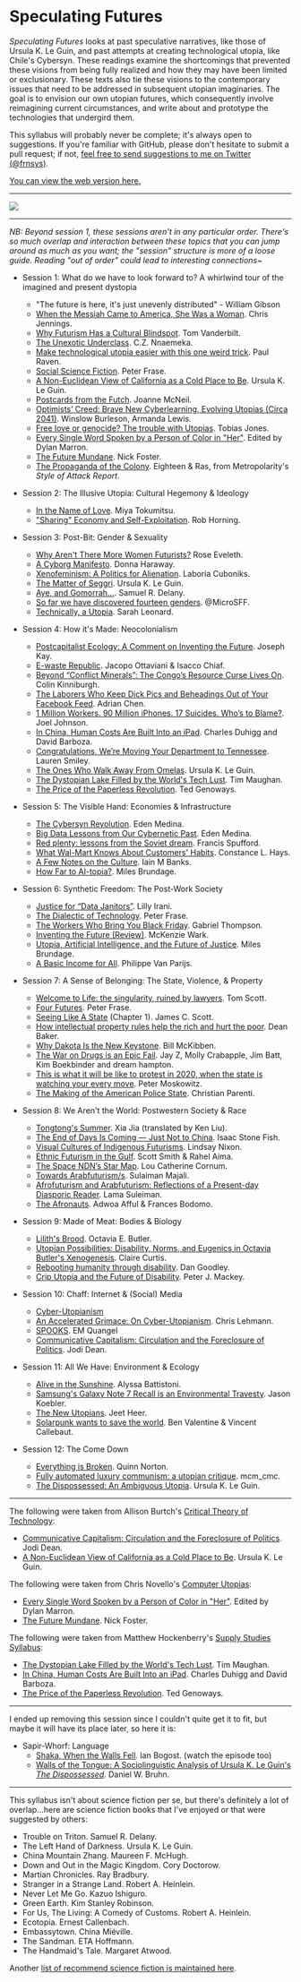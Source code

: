 # Speculating Futures

_Speculating Futures_ looks at past speculative narratives, like those of Ursula K. Le Guin, and past attempts at creating technological utopia, like Chile's Cybersyn. These readings examine the shortcomings that prevented these visions from being fully realized and how they may have been limited or exclusionary. These texts also tie these visions to the contemporary issues that need to be addressed in subsequent utopian imaginaries. The goal is to envision our own utopian futures, which consequently involve reimagining current circumstances, and write about and prototype the technologies that undergird them.

This syllabus will probably never be complete; it's always open to suggestions. If you're familiar with GitHub, please don't hesitate to submit a pull request; if not, [feel free to send suggestions to me on Twitter (@frnsys)](https://twitter.com/frnsys).

[You can view the web version here.](http://speculatingfutures.club)

---

![](calvin_and_hobbes.jpg)

---

_NB: Beyond session 1, these sessions aren't in any particular order. There's so much overlap and interaction between these topics that you can jump around as much as you want; the "session" structure is more of a loose guide. Reading "out of order" could lead to interesting connections~_

- Session 1: What do we have to look forward to? A whirlwind tour of the imagined and present dystopia
    - "The future is here, it's just unevenly distributed" - William Gibson
    - [When the Messiah Came to America, She Was a Woman](https://blog.longreads.com/2016/02/25/when-the-messiah-came-to-america-she-was-a-woman/). Chris Jennings.
    - [Why Futurism Has a Cultural Blindspot](http://nautil.us/issue/28/2050/why-futurism-has-a-cultural-blindspot). Tom Vanderbilt.
    - [The Unexotic Underclass](https://miter.mit.edu/the-unexotic-underclass/). C.Z. Nnaemeka.
    - [Make technological utopia easier with this one weird trick](http://futurismic.com/2014/10/12/make-technological-utopia-easier-with-this-one-weird-trick/). Paul Raven.
    - [Social Science Fiction](http://www.peterfrase.com/2010/12/social-science-fiction/). Peter Frase.
    - [A Non-Euclidean View of California as a Cold Place to Be](http://theanarchistlibrary.org/library/ursula-k-le-guin-a-non-euclidean-view-of-california-as-a-cold-place-to-be). Ursula K. Le Guin.
    - [Postcards from the Futch](https://medium.com/message/postcards-from-the-futch-595796d8a45d#.7x8g0skdj). Joanne McNeil.
    - [Optimists’ Creed: Brave New Cyberlearning, Evolving Utopias (Circa 2041)](http://link.springer.com/article/10.1007/s40593-016-0096-x). Winslow Burleson, Armanda Lewis.
    - [Free love or genocide? The trouble with Utopias](http://www.theguardian.com/books/2016/jan/24/trouble-with-utopia-free-love-genocide-thomas-more-500-exhibition). Tobias Jones.
    - [Every Single Word Spoken by a Person of Color in "Her"](https://www.youtube.com/watch?v=wy_z_KKClBE). Edited by Dylan Marron.
    - [The Future Mundane](http://www.core77.com/posts/25678/the-future-mundane-25678). Nick Foster.
    - [The Propaganda of the Colony](http://metropolarity.net/2016/09/style-of-attack-report/). Eighteen & Ras, from Metropolarity's _Style of Attack Report_.

- Session 2: The Illusive Utopia: Cultural Hegemony & Ideology
    - [In the Name of Love](https://www.jacobinmag.com/2014/01/in-the-name-of-love/). Miya Tokumitsu.
    - ["Sharing" Economy and Self-Exploitation](http://thenewinquiry.com/blogs/marginal-utility/sharing-economy-and-self-exploitation/). Rob Horning.

- Session 3: Post-Bit: Gender & Sexuality
    - [Why Aren't There More Women Futurists?](http://www.theatlantic.com/technology/archive/2015/07/futurism-sexism-men/400097/) Rose Eveleth.
    - [A Cyborg Manifesto](http://faculty.georgetown.edu/irvinem/theory/Haraway-CyborgManifesto-1.pdf). Donna Haraway.
    - [Xenofeminism: A Politics for Alienation](http://www.laboriacuboniks.net/). Laboria Cuboniks.
    - [The Matter of Seggri](http://poliscifi.pbworks.com/f/leguin.pdf). Ursula K. Le Guin.
    - [Aye, and Gomorrah...](http://strangehorizons.com/2015/20151123/2delany-f.shtml). Samuel R. Delany.
    - [So far we have discovered fourteen genders](https://twitter.com/MicroSFF/status/720991032079462401). @MicroSFF.
    - [Technically, a Utopia](http://bookforum.com/inprint/022_05/15583). Sarah Leonard.

- Session 4: How it's Made: Neocolonialism
    - [Postcapitalist Ecology: A Comment on Inventing the Future](http://thedisorderofthings.com/2015/11/04/postcapitalist-ecology-a-comment-on-inventing-the-future/). Joseph Kay.
    - [E-waste Republic](http://interactive.aljazeera.com/aje/2015/ewaste/index.html). Jacopo Ottaviani & Isacco Chiaf.
    - [Beyond “Conflict Minerals”: The Congo’s Resource Curse Lives On](https://www.dissentmagazine.org/article/beyond-conflict-minerals-the-congos-resource-curse-lives-on). Colin Kinniburgh.
    - [The Laborers Who Keep Dick Pics and Beheadings Out of Your Facebook Feed](http://www.wired.com/2014/10/content-moderation). Adrian Chen.
    - [1 Million Workers. 90 Million iPhones. 17 Suicides. Who’s to Blame?](http://www.wired.com/2011/02/ff_joelinchina/). Joel Johnson.
    - [In China, Human Costs Are Built Into an iPad](http://www.nytimes.com/2012/01/26/business/ieconomy-apples-ipad-and-the-human-costs-for-workers-in-china.html). Charles Duhigg and David Barboza.
    - [Congratulations, We’re Moving Your Department to Tennessee](https://backchannel.com/those-entry-level-startup-jobs-they-re-now-mostly-dead-ends-in-the-boondocks-af3b4066f5dd#.gmwwi6lh0). Lauren Smiley.
    - [The Ones Who Walk Away From Omelas](http://engl210-deykute.wikispaces.umb.edu/file/view/omelas.pdf). Ursula K. Le Guin.
    - [The Dystopian Lake Filled by the World's Tech Lust](http://www.bbc.com/future/story/20150402-the-worst-place-on-earth). Tim Maughan.
    - [The Price of the Paperless Revolution](http://www.vqronline.org/editors-desk/price-paperless-revolution). Ted Genoways.

- Session 5: The Visible Hand: Economies & Infrastructure
    - [The Cybersyn Revolution](https://www.jacobinmag.com/2015/04/allende-chile-beer-medina-cybersyn/). Eden Medina.
    - [Big Data Lessons from Our Cybernetic Past](https://www.youtube.com/watch?v=9qKoaQo9GTw&feature=youtu.be). Eden Medina.
    - [Red plenty: lessons from the Soviet dream](http://www.theguardian.com/books/2010/aug/07/red-plenty-francis-spufford-ussr). Francis Spufford.
    - [What Wal-Mart Knows About Customers' Habits](http://www.nytimes.com/2004/11/14/business/yourmoney/what-walmart-knows-about-customers-habits.html). Constance L. Hays.
    - [A Few Notes on the Culture](http://www.vavatch.co.uk/books/banks/cultnote.htm). Iain M Banks.
    - [How Far to AI-topia?](http://www.milesbrundage.com/blog-posts/how-far-to-ai-topia). Miles Brundage.

- Session 6: Synthetic Freedom: The Post-Work Society
    - [Justice for “Data Janitors”](http://www.publicbooks.org//nonfiction/justice-for-data-janitors). Lilly Irani.
    - [The Dialectic of Technology](https://www.jacobinmag.com/2012/02/the-dialectic-of-technology/). Peter Frase.
    - [The Workers Who Bring You Black Friday](http://www.thenation.com/article/holiday-crush/). Gabriel Thompson.
    - [Inventing the Future (Review)](http://www.publicseminar.org/2015/10/inventing-the-future/). McKenzie Wark.
    - [Utopia, Artificial Intelligence, and the Future of Justice](http://www.milesbrundage.com/uploads/2/1/6/8/21681226/utopiapaperai.pdf). Miles Brundage.
    - [A Basic Income for All](http://bostonreview.net/archives/BR25.5/vanparijs.html). Philippe Van Parijs.

- Session 7: A Sense of Belonging: The State, Violence, & Property
    - [Welcome to Life: the singularity, ruined by lawyers](https://www.youtube.com/watch?v=IFe9wiDfb0E). Tom Scott.
    - [Four Futures](https://www.jacobinmag.com/2011/12/four-futures/). Peter Frase.
    - [Seeing Like A State](https://libcom.org/files/Seeing%20Like%20a%20State%20-%20James%20C.%20Scott.pdf) (Chapter 1). James C. Scott.
    - [How intellectual property rules help the rich and hurt the poor](http://www.pbs.org/newshour/making-sense/column-intellectual-property-rules-help-the-rich/). Dean Baker.
    - [Why Dakota Is the New Keystone](http://www.nytimes.com/2016/10/29/opinion/why-dakota-is-the-new-keystone.html?_r=0). Bill McKibben.
    - [The War on Drugs is an Epic Fail](http://www.nytimes.com/video/opinion/100000004642370/jay-z-the-war-on-drugs-is-an-epic-fail.html). Jay Z, Molly Crabapple, Jim Batt, Kim Boekbinder and dream hampton.
    - [This is what it will be like to protest in 2020, when the state is watching your every move](http://fusion.net/story/362575/protest-2020-future-surveillance-activism-police/). Peter Moskowitz.
    - [The Making of the American Police State](https://www.jacobinmag.com/2015/07/incarceration-capitalism-black-lives-matter/). Christian Parenti.

- Session 8: We Aren't the World: Postwestern Society & Race
    - [Tongtong's Summer](http://clarkesworldmagazine.com/xia_12_14_reprint/). Xia Jia (translated by Ken Liu).
    - [The End of Days Is Coming — Just Not to China](https://foreignpolicy.com/2016/07/29/the-end-of-days-is-coming-just-not-to-china-apocalyptic-fiction-movies/). Isaac Stone Fish.
    - [Visual Cultures of Indigenous Futurisms](http://gutsmagazine.ca/featured/visual-cultures). Lindsay Nixon.
    - [Ethnic Futurism in the Gulf](http://thesigers.com/analysis/2013/7/31/ethnic-futurism-in-the-gulf.html). Scott Smith & Rahel Aima.
    - [The Space NDN’s Star Map](http://thenewinquiry.com/essays/the-space-ndns-star-map/). Lou Catherine Cornum.
    - [Towards Arabfuturism/s](http://www.noveltymag.co.uk/towards-arabfuturisms/). Sulaiman Majali.
    - [Afrofuturism and Arabfuturism: Reflections of a Present-day Diasporic Reader](http://tohumagazine.com/article/afrofuturism-and-arabfuturism-reflections-present-day-diasporic-reader). Lama Suleiman.
    - [The Afronauts](https://theawl.com/the-afronauts-d429ebd9a677#.u9lt149ly). Adwoa Afful & Frances Bodomo.

- Session 9: Made of Meat: Bodies & Biology
    - [Lilith's Brood](https://en.wikipedia.org/wiki/Lilith's_Brood). Octavia E. Butler.
    - [Utopian Possibilities: Disability, Norms, and Eugenics in Octavia Butler's Xenogenesis](http://online.liverpooluniversitypress.co.uk/doi/abs/10.3828/jlcds.2015.2). Claire Curtis.
    - [Rebooting humanity through disability](https://dishuman.com/2015/02/02/rebooting-humanity-through-disability/). Dan Goodley.
    - [Crip Utopia and the Future of Disability](http://cdd.journals.yorku.ca/index.php/cdd/article/download/23383/21615). Peter J. Mackey.

- Session 10: Chaff: Internet & (Social) Media
    - [Cyber-Utopianism](http://crowdsociety.org/index.php?title=Cyber-utopianism&oldid=4608)
    - [An Accelerated Grimace: On Cyber-Utopianism](https://www.thenation.com/article/accelerated-grimace-cyber-utopianism/). Chris Lehmann.
    - [SPOOKS](http://www.amazon.com/SPOOKS-dystopia-E-M-Quangel-ebook/dp/B00QL15GH4). EM Quangel
    - [Communicative Capitalism: Circulation and the Foreclosure of Politics](https://commonconf.files.wordpress.com/2010/09/proofs-of-tech-fetish.pdf). Jodi Dean.

- Session 11: All We Have: Environment & Ecology
    - [Alive in the Sunshine](https://www.jacobinmag.com/2014/01/alive-in-the-sunshine/). Alyssa Battistoni.
    - [Samsung's Galaxy Note 7 Recall is an Environmental Travesty](http://motherboard.vice.com/read/galaxy-note-7-explosion-environmental-impact-recycling). Jason Koebler.
    - [The New Utopians](https://newrepublic.com/article/123217/new-utopians). Jeet Heer.
    - [Solarpunk wants to save the world](http://www.hopesandfears.com/hopes/city/life/215749-solarpunk). Ben Valentine & Vincent Callebaut.

- Session 12: The Come Down
    - [Everything is Broken](https://medium.com/message/everything-is-broken-81e5f33a24e1#.oef7thyw0). Quinn Norton.
    - [Fully automated luxury communism: a utopian critique](https://libcom.org/blog/fully-automated-luxury-communism-utopian-critique-14062015). mcm\_cmc.
    - [The Dispossessed: An Ambiguous Utopia](https://en.wikipedia.org/wiki/The_Dispossessed). Ursula K. Le Guin.

---

The following were taken from Allison Burtch's [Critical Theory of Technology](https://github.com/allisonburtch/Critical-Theory-of-Technology):

- [Communicative Capitalism: Circulation and the Foreclosure of Politics](https://commonconf.files.wordpress.com/2010/09/proofs-of-tech-fetish.pdf). Jodi Dean.
- [A Non-Euclidean View of California as a Cold Place to Be](http://theanarchistlibrary.org/library/ursula-k-le-guin-a-non-euclidean-view-of-california-as-a-cold-place-to-be). Ursula K. Le Guin.

The following were taken from Chris Novello's [Computer Utopias](http://chrisnovello.com/teaching/risd/computer-utopias/):

- [Every Single Word Spoken by a Person of Color in "Her"](https://www.youtube.com/watch?v=wy_z_KKClBE). Edited by Dylan Marron.
- [The Future Mundane](http://www.core77.com/posts/25678/the-future-mundane-25678). Nick Foster.

The following were taken from Matthew Hockenberry's [Supply Studies Syllabus](https://supplystudies.com/syllabus/):

- [The Dystopian Lake Filled by the World's Tech Lust](http://www.bbc.com/future/story/20150402-the-worst-place-on-earth). Tim Maughan.
- [In China, Human Costs Are Built Into an iPad](http://www.nytimes.com/2012/01/26/business/ieconomy-apples-ipad-and-the-human-costs-for-workers-in-china.html). Charles Duhigg and David Barboza.
- [The Price of the Paperless Revolution](http://www.vqronline.org/editors-desk/price-paperless-revolution). Ted Genoways.

---

I ended up removing this session since I couldn't quite get it to fit, but maybe it will have its place later, so here it is:

- Sapir-Whorf: Language
    - [Shaka, When the Walls Fell](http://www.theatlantic.com/entertainment/archive/2014/06/star-trek-tng-and-the-limits-of-language-shaka-when-the-walls-fell/372107/). Ian Bogost. (watch the episode too)
    - [Walls of the Tongue: A Sociolinguistic Analysis of Ursula K. Le Guin's _The Dispossessed_](http://linguistics.berkeley.edu/~dwbruhn/dwbruhn_376_Dispossessed.pdf). Daniel W. Bruhn.

---

This syllabus isn't about science fiction per se, but there's definitely a lot of overlap...here are science fiction books that I've enjoyed or that were suggested by others:

- Trouble on Triton. Samuel R. Delany.
- The Left Hand of Darkness. Ursula K. Le Guin.
- China Mountain Zhang. Maureen F. McHugh.
- Down and Out in the Magic Kingdom. Cory Doctorow.
- Martian Chronicles. Ray Bradbury.
- Stranger in a Strange Land. Robert A. Heinlein.
- Never Let Me Go. Kazuo Ishiguro.
- Green Earth. Kim Stanley Robinson.
- For Us, The Living: A Comedy of Customs. Robert A. Heinlein.
- Ecotopia. Ernest Callenbach.
- Embassytown. China Miéville.
- The Sandman. ETA Hoffmann.
- The Handmaid's Tale. Margaret Atwood.

Another [list of recommend science fiction is maintained here](https://docs.google.com/document/d/13-nu88sfg0mDgbpKyJHpU6Q7tK9PJTTScaaOyeGplqM/edit).
